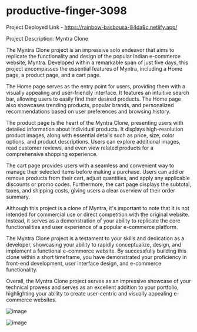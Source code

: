 # productive-finger-3098

Project Deployed Link - https://rainbow-basbousa-84da9c.netlify.app/

Project Description: Myntra Clone

The Myntra Clone project is an impressive solo endeavor that aims to replicate the functionality and design of the popular Indian e-commerce website, Myntra. Developed within a remarkable span of just five days, this project encompasses the essential features of Myntra, including a Home page, a product page, and a cart page. 

The Home page serves as the entry point for users, providing them with a visually appealing and user-friendly interface. It features an intuitive search bar, allowing users to easily find their desired products. The Home page also showcases trending products, popular brands, and personalized recommendations based on user preferences and browsing history.

The product page is the heart of the Myntra Clone, presenting users with detailed information about individual products. It displays high-resolution product images, along with essential details such as price, size, color options, and product descriptions. Users can explore additional images, read customer reviews, and even view related products for a comprehensive shopping experience.

The cart page provides users with a seamless and convenient way to manage their selected items before making a purchase. Users can add or remove products from their cart, adjust quantities, and apply any applicable discounts or promo codes. Furthermore, the cart page displays the subtotal, taxes, and shipping costs, giving users a clear overview of their order summary.

Although this project is a clone of Myntra, it's important to note that it is not intended for commercial use or direct competition with the original website. Instead, it serves as a demonstration of your ability to replicate the core functionalities and user experience of a popular e-commerce platform.

The Myntra Clone project is a testament to your skills and dedication as a developer, showcasing your ability to rapidly conceptualize, design, and implement a functional e-commerce website. By successfully building this clone within a short timeframe, you have demonstrated your proficiency in front-end development, user interface design, and e-commerce functionality.

Overall, the Myntra Clone project serves as an impressive showcase of your technical prowess and serves as an excellent addition to your portfolio, highlighting your ability to create user-centric and visually appealing e-commerce websites.


![image](https://github.com/Fiza32/productive-finger-3098/assets/115460409/d07e2822-bda6-447b-8ae1-7fb72ac9585a)

![image](https://github.com/Fiza32/productive-finger-3098/assets/115460409/2264829b-f441-4da2-856e-22e6aa618d39)



